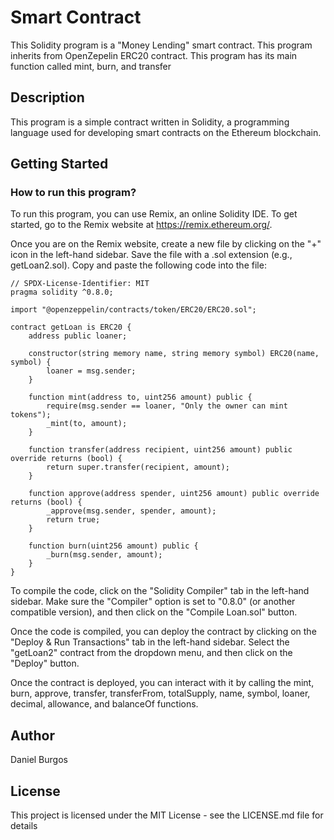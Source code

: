 # Smart Contract
This Solidity program is a "Money Lending" smart contract. This program inherits from OpenZepelin ERC20 contract. This program has its main function called mint, burn, and transfer

## Description
This program is a simple contract written in Solidity, a programming language used for developing smart contracts on the Ethereum blockchain.

## Getting Started  
### How to run this program?
To run this program, you can use Remix, an online Solidity IDE. To get started, go to the Remix website at https://remix.ethereum.org/.

Once you are on the Remix website, create a new file by clicking on the "+" icon in the left-hand sidebar. Save the file with a .sol extension (e.g., getLoan2.sol). Copy and paste the following code into the file:

```
// SPDX-License-Identifier: MIT
pragma solidity ^0.8.0;

import "@openzeppelin/contracts/token/ERC20/ERC20.sol";

contract getLoan is ERC20 {
    address public loaner;

    constructor(string memory name, string memory symbol) ERC20(name, symbol) {
        loaner = msg.sender;
    }

    function mint(address to, uint256 amount) public {
        require(msg.sender == loaner, "Only the owner can mint tokens");
        _mint(to, amount);
    }

    function transfer(address recipient, uint256 amount) public override returns (bool) {
        return super.transfer(recipient, amount);
    }

    function approve(address spender, uint256 amount) public override returns (bool) {
        _approve(msg.sender, spender, amount);
        return true;
    }

    function burn(uint256 amount) public {
        _burn(msg.sender, amount);
    }
}

```



To compile the code, click on the "Solidity Compiler" tab in the left-hand sidebar. Make sure the "Compiler" option is set to "0.8.0" (or another compatible version), and then click on the "Compile Loan.sol" button.

Once the code is compiled, you can deploy the contract by clicking on the "Deploy & Run Transactions" tab in the left-hand sidebar. Select the "getLoan2" contract from the dropdown menu, and then click on the "Deploy" button.

Once the contract is deployed, you can interact with it by calling the mint, burn, approve, transfer, transferFrom, totalSupply, name, symbol, loaner, decimal, allowance, and balanceOf functions.


## Author
Daniel Burgos


## License
This project is licensed under the MIT License - see the LICENSE.md file for details


